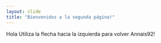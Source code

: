 ```yaml
---
layout: slide
title: "Bienvenidos a la segunda página!"
---
```

Hola
Utiliza la flecha hacia la izquierda para volver Annais92!
